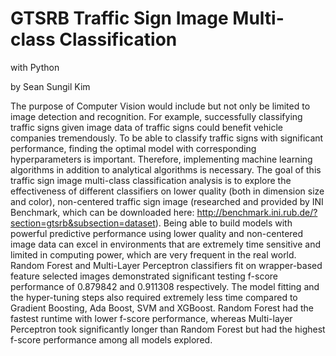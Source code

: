 
# GTSRB Traffic Sign Image Multi-class Classification
with Python

by Sean Sungil Kim

The purpose of Computer Vision would include but not only be limited to image detection and recognition. For example, successfully classifying traffic signs given image data of traffic signs could benefit vehicle companies tremendously. To be able to classify traffic signs with significant performance, finding the optimal model with corresponding hyperparameters is important. Therefore, implementing machine learning algorithms in addition to analytical algorithms is necessary. The goal of this traffic sign image multi-class classification analysis is to explore the effectiveness of different classifiers on lower quality (both in dimension size and color), non-centered traffic sign image (researched and provided by INI Benchmark, which can be downloaded here: http://benchmark.ini.rub.de/?section=gtsrb&subsection=dataset). Being able to build models with powerful predictive performance using lower quality and non-centered image data can excel in environments that are extremely time sensitive and limited in computing power, which are very frequent in the real world. Random Forest and Multi-Layer Perceptron classifiers fit on wrapper-based feature selected images demonstrated significant testing f-score performance of 0.879842 and 0.911308 respectively. The model fitting and the hyper-tuning steps also required extremely less time compared to Gradient Boosting, Ada Boost, SVM and XGBoost. Random Forest had the fastest runtime with lower f-score performance, whereas Multi-layer Perceptron took significantly longer than Random Forest but had the highest f-score performance among all models explored.
